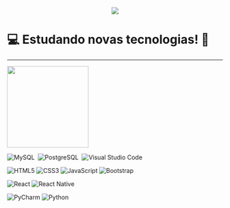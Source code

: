 <h1 align="center">
  <a href="https://git.io/typing-svg">
    <img src="https://readme-typing-svg.herokuapp.com/?lines=Olá!;Seja+bem+vindo!&center=true&size=30">
  </a>
</h1>

<h1> 💻  Estudando novas tecnologias! 🚀 </h1><hr>

<p align="left">
<a href="https://github.com/FB-5">
   <img height="190em" src="https://github-readme-stats.vercel.app/api/top-langs/?username=FB-5&layout=compact&langs_count=8&hide=HCL"/>
</a>
</p>

![MySQL](https://img.shields.io/badge/-MySQL-05122A?style=flat&logo=mysql&logoColor=white)&nbsp;
![PostgreSQL](https://img.shields.io/badge/-PostgreSQL-05122A?style=flat&logo=PostgreSQL&logoColor=white)&nbsp;
![Visual Studio Code](https://img.shields.io/badge/-Visual%20Studio%20Code-05122A?style=flat&logo=visual-studio-code&logoColor=007ACC)&nbsp;

![HTML5](https://img.shields.io/badge/-HTML5-E34F26?style=flat-square&logo=html5&logoColor=white)
![CSS3](https://img.shields.io/badge/-CSS3-549FDE?style=flat-square&logo=css3&logoColor=white)
![JavaScript](https://img.shields.io/badge/-JavaScript-F7B93E?style=flat-square&logo=javascript&logoColor=fff)
![Bootstrap](https://img.shields.io/badge/-Bootstrap-0085D1?style=flat-square&logo=Bootstrap&logoColor=white)

![React](https://img.shields.io/badge/-React.js-45b8d8?style=flat-square&logo=react&logoColor=white)
![React Native](https://img.shields.io/badge/-React%20Native-45b8d8?style=flat-square&logo=react&logoColor=white)

![PyCharm](https://img.shields.io/badge/-PyCharm-0085D1?style=flat-square&logo=PyCharm&logoColor=white)
![Python](https://img.shields.io/badge/-Python-0085D1?style=flat-square&logo=Python&logoColor=white)






